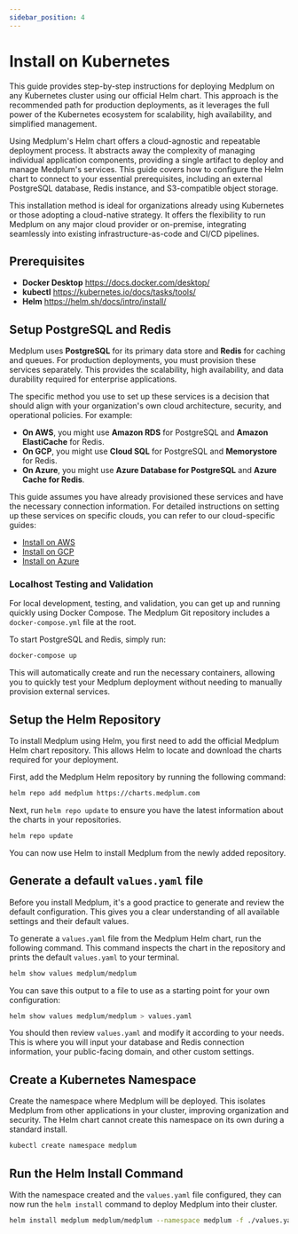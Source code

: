 ```yaml
---
sidebar_position: 4
---
```


# Install on Kubernetes

This guide provides step-by-step instructions for deploying Medplum on any Kubernetes cluster using our official Helm chart. This approach is the recommended path for production deployments, as it leverages the full power of the Kubernetes ecosystem for scalability, high availability, and simplified management.

Using Medplum's Helm chart offers a cloud-agnostic and repeatable deployment process. It abstracts away the complexity of managing individual application components, providing a single artifact to deploy and manage Medplum's services. This guide covers how to configure the Helm chart to connect to your essential prerequisites, including an external PostgreSQL database, Redis instance, and S3-compatible object storage.

This installation method is ideal for organizations already using Kubernetes or those adopting a cloud-native strategy. It offers the flexibility to run Medplum on any major cloud provider or on-premise, integrating seamlessly into existing infrastructure-as-code and CI/CD pipelines.

## Prerequisites

- **Docker Desktop** https://docs.docker.com/desktop/
- **kubectl** https://kubernetes.io/docs/tasks/tools/
- **Helm** https://helm.sh/docs/intro/install/

## Setup PostgreSQL and Redis

Medplum uses **PostgreSQL** for its primary data store and **Redis** for caching and queues. For production deployments, you must provision these services separately. This provides the scalability, high availability, and data durability required for enterprise applications.

The specific method you use to set up these services is a decision that should align with your organization's own cloud architecture, security, and operational policies. For example:

- **On AWS**, you might use **Amazon RDS** for PostgreSQL and **Amazon ElastiCache** for Redis.
- **On GCP**, you might use **Cloud SQL** for PostgreSQL and **Memorystore** for Redis.
- **On Azure**, you might use **Azure Database for PostgreSQL** and **Azure Cache for Redis**.

This guide assumes you have already provisioned these services and have the necessary connection information. For detailed instructions on setting up these services on specific clouds, you can refer to our cloud-specific guides:

- [Install on AWS](https://www.google.com/search?q=https://www.medplum.com/docs/self-hosting/aws)
- [Install on GCP](https://www.google.com/search?q=https://www.medplum.com/docs/self-hosting/gcp)
- [Install on Azure](https://www.google.com/search?q=https://www.medplum.com/docs/self-hosting/azure)

### Localhost Testing and Validation

For local development, testing, and validation, you can get up and running quickly using Docker Compose. The Medplum Git repository includes a `docker-compose.yml` file at the root.

To start PostgreSQL and Redis, simply run:

```bash
docker-compose up
```

This will automatically create and run the necessary containers, allowing you to quickly test your Medplum deployment without needing to manually provision external services.

## Setup the Helm Repository

To install Medplum using Helm, you first need to add the official Medplum Helm chart repository. This allows Helm to locate and download the charts required for your deployment.

First, add the Medplum Helm repository by running the following command:

```bash
helm repo add medplum https://charts.medplum.com
```

Next, run `helm repo update` to ensure you have the latest information about the charts in your repositories.

```bash
helm repo update
```

You can now use Helm to install Medplum from the newly added repository.

## Generate a default `values.yaml` file

Before you install Medplum, it's a good practice to generate and review the default configuration. This gives you a clear understanding of all available settings and their default values.

To generate a `values.yaml` file from the Medplum Helm chart, run the following command. This command inspects the chart in the repository and prints the default `values.yaml` to your terminal.

```bash
helm show values medplum/medplum
```

You can save this output to a file to use as a starting point for your own configuration:

```bash
helm show values medplum/medplum > values.yaml
```

You should then review `values.yaml` and modify it according to your needs. This is where you will input your database and Redis connection information, your public-facing domain, and other custom settings.

## Create a Kubernetes Namespace

Create the namespace where Medplum will be deployed. This isolates Medplum from other applications in your cluster, improving organization and security. The Helm chart cannot create this namespace on its own during a standard install.

```bash
kubectl create namespace medplum
```

## Run the Helm Install Command

With the namespace created and the `values.yaml` file configured, they can now run the `helm install` command to deploy Medplum into their cluster.

```bash
helm install medplum medplum/medplum --namespace medplum -f ./values.yaml
```
